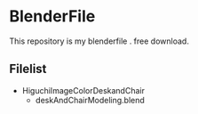# BlenderFile
This repository is my blenderfile .
free download.

## Filelist
- HiguchiImageColorDeskandChair
  - deskAndChairModeling.blend
  
 
